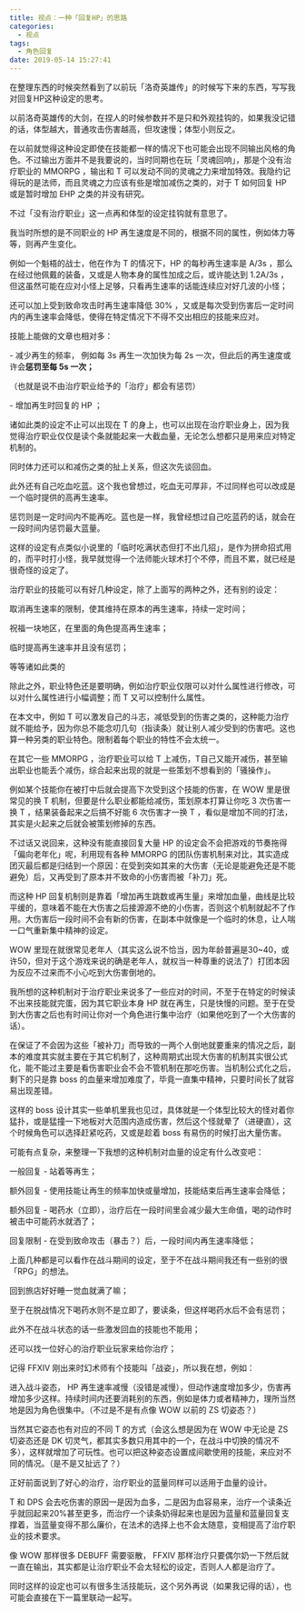 ```yaml
---
title: 视点：一种「回复HP」的思路
categories:
  - 视点
tags:
  - 角色回复
date: 2019-05-14 15:27:41
---
```


在整理东西的时候突然看到了以前玩「洛奇英雄传」的时候写下来的东西，写写我对回复HP这种设定的思考。

以前洛奇英雄传的大剑，在捏人的时候参数并不是只和外观挂钩的，如果我没记错的话，体型越大，普通攻击伤害越高，但攻速慢；体型小则反之。

在以前就觉得这种设定即使在技能都一样的情况下也可能会出现不同输出风格的角色。不过输出方面并不是我要说的，当时同期也在玩「灵魂回响」，那是个没有治疗职业的 MMORPG ，输出和 T 可以发动不同的灵魂之力来增加特效。我隐约记得玩的是法师，而且灵魂之力应该有些是增加减伤之类的，对于 T 如何回复 HP 或是暂时增加 EHP 之类的并没有研究。

不过「没有治疗职业」这一点再和体型的设定挂钩就有意思了。

我当时所想的是不同职业的 HP 再生速度是不同的，根据不同的属性，例如体力等等，则再产生变化。

例如一个魁梧的战士，他在作为 T 的情况下，HP 的每秒再生速率是 A/3s ，那么在经过他佩戴的装备，又或是人物本身的属性加成之后，或许能达到 1.2A/3s ，但这虽然可能在应对小怪上足够，只看再生速率的话能连续应对好几波的小怪；

还可以加上受到致命攻击时再生速率降低 30% ，又或是每次受到伤害后一定时间内的再生速率会降低，使得在特定情况下不得不交出相应的技能来应对。

技能上能做的文章也相对多：

\- 减少再生的频率， 例如每 3s 再生一次加快为每 2s 一次，但此后的再生速度或许会**惩罚至每 5s 一次；**

（也就是说不由治疗职业给予的「治疗」都会有惩罚）

\- 增加再生时回复的 HP ；

诸如此类的设定不止可以出现在 T 的身上，也可以出现在治疗职业身上，因为我觉得治疗职业仅仅是读个条就能起来一大截血量，无论怎么想都只是用来应对特定机制的。

同时体力还可以和减伤之类的扯上关系，但这次先谈回血。

此外还有自己吃血吃蓝。这个我也曾想过，吃血无可厚非，不过同样也可以改成是一个临时提供的高再生速率。

惩罚则是一定时间内不能再吃。蓝也是一样，我曾经想过自己吃蓝药的话，就会在一段时间内惩罚最大蓝量。

这样的设定有点类似小说里的「临时吃满状态但打不出几招」，是作为拼命招式用的，而平时打小怪，我早就觉得一个法师能火球术打个不停，而且不累，就已经是很奇怪的设定了。

治疗职业的技能可以有好几种设定，除了上面写的两种之外，还有别的设定：

取消再生速率的限制，使其维持在原本的再生速率，持续一定时间；

祝福一块地区，在里面的角色提高再生速率；

临时提高再生速率并且没有惩罚；

等等诸如此类的

除此之外，职业特色还是要明确，例如治疗职业仅限可以对什么属性进行修改，可以对什么属性进行小幅调整；而 T 又可以控制什么属性。

在本文中，例如 T 可以激发自己的斗志，减低受到的伤害之类的，这种能力治疗就不能给予，因为你总不能念叨几句（指读条）就让别人减少受到的伤害吧。这也算一种另类的职业特色。限制着每个职业的特性不会太统一。

在其它一些 MMORPG ，治疗职业可以给 T 上减伤，T自己又能开减伤，甚至输出职业也能丢个减伤，综合起来出现的就是一些策划不想看到的「骚操作」。

例如某个技能你在被打中后就会提高下次受到这个技能的伤害，在 WOW 里是很常见的换 T 机制，但要是什么职业都能给减伤，策划原本打算让你吃 3 次伤害一换 T ，结果装备起来之后搞不好能 6 次伤害才一换 T ，看似是增加不同的打法，其实是火起来之后就会被策划修掉的东西。

不过话又说回来，这种没有能直接回复大量 HP 的设定会不会把游戏的节奏拖得「偏向老年化」呢，利用现有各种 MMORPG 的团队伤害机制来对比，其实造成团灭最后都是归结到一个原因：在受到突如其来的大伤害（无论是能避免还是不能避免）后，又再受到了原本并不致命的小伤害而被「补刀」死。

而这种 HP 回复机制则是靠着「增加再生跳数或再生量」来增加血量，曲线是比较平缓的，意味着不能在大伤害之后接源源不绝的小伤害，否则这个机制就起不了作用。大伤害后一段时间不会有新的伤害，在副本中就像是一个临时的休息，让人喘一口气重新集中精神的设定。

WOW 里现在就很常见老年人（其实这么说不恰当，因为年龄普遍是30~40，或许50，但对于这个游戏来说的确是老年人，就权当一种尊重的说法了）打团本因为反应不过来而不小心吃到大伤害倒地的。

我所想的这种机制对于治疗职业来说多了一些应对的时间，不至于在特定的时候读不出来技能就完蛋，因为其它职业本身 HP 就在再生，只是快慢的问题。至于在受到大伤害之后也有时间让你对一个角色进行集中治疗（如果他吃到了一个大伤害的话）。

在保证了不会因为这些「被补刀」而导致的一两个人倒地就要重来的情况之后，副本的难度其实就主要在于其它机制了，这种周期式出现大伤害的机制其实很公式化，能不能过主要是看伤害职业会不会不管机制在那吃伤害。当机制公式化之后，剩下的只是靠 boss 的血量来增加难度了，毕竟一直集中精神，只要时间长了就容易出现差错。

这样的 boss 设计其实一些单机里我也见过，具体就是一个体型比较大的怪对着你猛扑，或是猛撞一下地板对大范围内造成伤害，然后这个怪就晕了（进硬直），这个时候角色可以选择赶紧吃药，又或是趁着 boss 有易伤的时候打出大量伤害。

可能有点复杂，来整理一下我想的这种机制对血量的设定有什么改变吧：

一般回复 \- 站着等再生；

额外回复 \- 使用技能让再生的频率加快或量增加，技能结束后再生速率会降低；

额外回复 \- 喝药水（立即），治疗后在一段时间里会减少最大生命值，喝的动作时被击中可能药水就洒了；

回复限制 \- 在受到致命攻击（暴击？）后，一段时间内再生速率降低；

上面几种都是可以看作在战斗期间的设定，至于不在战斗期间我还有一些别的很「RPG」的想法。  

回到旅店好好睡一觉血就满了嘛；

至于在脱战情况下喝药水则不是立即了，要读条，但这样喝药水后不会有惩罚；

此外不在战斗状态的话一些激发回血的技能也不能用；

还可以找一位好心的治疗职业玩家来给你治疗；

记得 FFXIV 刚出来时幻术师有个技能叫「战姿」，所以我在想，例如：

进入战斗姿态， HP 再生速率减慢（没错是减慢），但动作速度增加多少，伤害再增加多少这样。持续时间内还要消耗别的东西，例如是体力或者精神力，理所当然地是因为角色很集中。（不过是不是有点像 WOW 以前的 ZS 切姿态？）  

当然其它姿态也有对应的不同 T 的方式（会这么想是因为在 WOW 中无论是 ZS 切姿态还是 DK 切灵气，都其实多数只用其中的一个，在战斗中切换的情况不多），这样就增加了可玩性。也可以把这种姿态设置成间歇使用的技能，来应对不同的情况。（是不是又扯远了？）

正好前面说到了好心的治疗，治疗职业的蓝量同样可以适用于血量的设计。

T 和 DPS 会去吃伤害的原因一是因为血多，二是因为血容易来，治疗一个读条近乎就回起来20%甚至更多，而治疗一个读条奶得起来也是因为蓝量和蓝量回复支撑着，当蓝量变得不那么廉价，在法术的选择上也不会太随意，变相提高了治疗职业的技术要求。

像 WOW 那样很多 DEBUFF 需要驱散， FFXIV 那样治疗只要偶尔奶一下然后就一直在输出，其实都是让治疗职业不会太轻松的设定，否则人人都是治疗了。

同时这样的设定也可以有很多生活技能玩，这个另外再说（如果我记得的话），也可能会直接在下一篇里联动一起写。